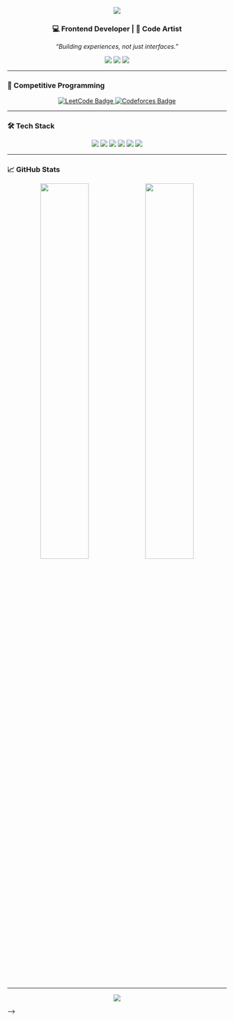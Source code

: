 <p align="center">
  <img src="https://capsule-render.vercel.app/api?type=waving&color=FEC260&height=200&section=header&text=Hi%20I’m%20Priyanshi%20👩‍💻&fontSize=40&fontColor=ffffff&animation=fadeIn" />
</p>



<h3 align="center">💻 Frontend Developer | 🧠 Code Artist</h3>

<p align="center">
  <em>“Building experiences, not just interfaces.”</em>
</p>

<p align="center">
  <a href="mailto:priyanshigothi2001@gmail.com"><img src="https://img.shields.io/badge/Email-F75C7E?style=for-the-badge&logo=gmail&logoColor=white"></a>
  <a href="https://priyanshi-06.github.io/Portfolio_Website/"><img src="https://img.shields.io/badge/Portfolio-F75C7E?style=for-the-badge&logo=vercel&logoColor=white"></a>
  <a href="https://instagram.com/priyanshi20_01"><img src="https://img.shields.io/badge/Instagram-F75C7E?style=for-the-badge&logo=instagram&logoColor=white"></a>
</p>

---

### 🧠 Competitive Programming

<p align="center">
  <a href="https://leetcode.com/20_Priyanshi" target="_blank">
    <img src="https://img.shields.io/badge/LeetCode-FFA116?style=for-the-badge&logo=leetcode&logoColor=black" alt="LeetCode Badge"/>
  </a>
  <a href="https://codeforces.com/profile/priyanshigothi2001" target="_blank">
    <img src="https://img.shields.io/badge/Codeforces-1F8ACB?style=for-the-badge&logo=codeforces&logoColor=white" alt="Codeforces Badge"/>
  </a>
</p>

---

### 🛠 Tech Stack
<p align="center">
  <img src="https://img.shields.io/badge/HTML-E34F26?style=for-the-badge&logo=html5&logoColor=white"/>
  <img src="https://img.shields.io/badge/CSS3-1572B6?style=for-the-badge&logo=css3&logoColor=white"/>
  <img src="https://img.shields.io/badge/JavaScript-000000?style=for-the-badge&logo=javascript"/>
  <img src="https://img.shields.io/badge/Node.js-339933?style=for-the-badge&logo=nodedotjs&logoColor=white"/>
  <img src="https://img.shields.io/badge/Express.js-404D59?style=for-the-badge&logo=express&logoColor=white"/>
  <img src="https://img.shields.io/badge/EJS-8BC34A?style=for-the-badge&logo=ejs&logoColor=white"/>
</p>

---

### 📈 GitHub Stats
<p align="center">
  <img src="https://github-readme-stats.vercel.app/api?username=Priyanshi-06&show_icons=true&theme=radical" width="47%"/>
  <img src="https://github-readme-streak-stats.herokuapp.com/?user=Priyanshi-06&theme=radical" width="47%"/>
</p>

---

<p align="center">
  <img src="https://github-profile-summary-cards.vercel.app/api/cards/profile-details?username=Priyanshi-06&theme=radical" />
</p>

-->
